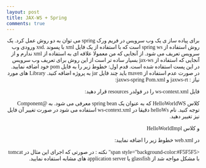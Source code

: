 ```yaml
---
layout: post
title: JAX-WS + Spring
comments: true
---
```


<span style="float:right;direction:rtl;font-family:nazanin,tahoma">
 برای پیاده ساز ی یک وب سرویس در فریم ورک spring می توان به دو روش عمل کرد. یک روش استفاده از spring ws است که با استفاده از یک فایل xml با پسوند .xsd ورودی وب سرویس تعریف می شود. از آنجایی که من معمولا علاقه ای به استفاده از xml ندارم و از آنجایی که استفاده از jax-ws بسیار ساده تر است از این روش برای تعریف وب سرویس در این پست استفاده شده است.
قدم اول:
خطوط زیر را به فایل pom خود اضافه نمایید. در صورت عدم استفاده از maven باید چند فایل jar به پروژه اضافه کنید. Library های مورد نیاز : jaxws-rt و jaxws-spring
Pom.xml:
 


<script src="https://gist.github.com/a-majidi/071ab1a6dbef929cdcfa.js"></script>
<!--{% gist 071ab1a6dbef929cdcfa %}-->

 فایل ws-context.xml را در فولدر resources قرار دهید:
<script src="https://gist.github.com/a-majidi/d2aab54b34c812dd819f.js"></script>

کلاس HelloWorldWS که به عنوان یک spring bean معرفی می شود. به @Component توجه کنید. نام helloWs دقیقا در ws-context.xml استفاده می شود در صورت تغییر آن فایل نیز تغییر دهید.

<script src="https://gist.github.com/a-majidi/7bfe25f5e7b0e2e5fa07.js"></script>
و کلاس HelloWorldImpl
<script src="https://gist.github.com/a-majidi/f1a1dd026da50ef330ec.js"></script>
در web.xml خطوط زیر را اضافه نمایید:

<script src="https://gist.github.com/a-majidi/ebe53987d1334559486f.js"></script>

<span style="background-color:#F5F5F5"
نکته : در صورتی که اجرای این مثال در tomcat با مشکل مواجه شد از glassfish  یا application server  های مشابه استفاده نمایید.
</span>



</span>
